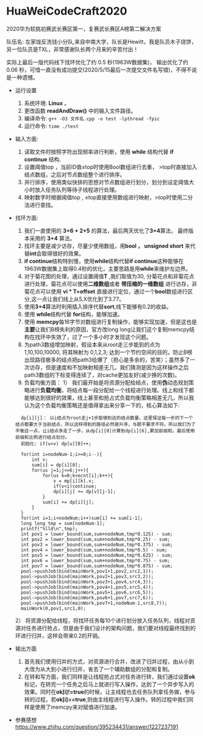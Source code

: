 # HuaWeiCodeCraft2020
2020华为软挑初赛武长赛区第一，复赛武长赛区A榜第二解决方案 

队伍名: 左家垅反洗钱小分队,来自中南大学，队长是Hewitt，我是队员木子烧饼，另一位队员是TXL，非常感谢队长两个月来的辛苦付出！

实际上最后一版代码线下找环优化了约 0.5 秒(1963W数据集)， 输出优化了约 0.06 秒，可惜一直没有成功提交(2020/5/15最后一次提交文件名写错)，不得不说是一种遗憾。

* 运行设置
  1. 系统环境: **Linux** 。
  2. 更改函数 **readAndDraw()** 中的输入文件路径。
  3. 编译命令: ``` g++ -O3 文件名.cpp -o test -lpthread -fpic ```
  4. 运行命令: ``` time ./test ```
  
* 输入方面:
  1. 读取文件时按照字符出现频率进行判断，使用 **while** 结构代替 **if continue** 结构.
  2. 设置阈值top ，当前ID值≤top时使用Bool数组进行去重， >top时直接加入结点数组，之后对节点数组整个进行排序。
  3. 并行排序，使用类似快排的思想对节点数组进行划分，划分到设定阈值大小时放入任务队列等待子线程进行处理。
  4. 映射数字时根据阈值top , ≤top直接使用数组进行映射，>top时使用二分法进行查找。


* 找环方面:
  1. 我们一直使用的 **3+6 + 2+5** 的算法，最后两天优化了**3+4**算法， 最终版本采用的 **3+4** 算法。
  2. 找环主要是减少访存，尽量少使用数组，用**bool ， unsigned short** 来代替**int**会取得很好的效果。
  3. **if continue**结构特别慢，使用**while**结构代替**if continue**这种能够在1963W数据集上取得0.4秒的优化，主要思路是用**while**来维护左边界。
  4. 对于菊花图的处理，通过设置阈值**T** ,我们取值为30, 分菊花点和非菊花点进行处理，菊花点可以使用**二维数组**或者 **带压缩的一维数组** 进行访存，非菊花点可以使用 **vi * T+offset** 直接进行定位，通过一个**bool**数组进行区分,这一点让我们线上从5.X优化到了3.77。
  5. 使用**3+4**算法时利用插入排序代替**sort**,线下能够有0.2的收益。
  6. 使用 **while**结构代替 **for**结构，能够加速。
  7. 使用 **memcpy**每16字节对数组进行复制操作，能够实现加速，但是这也是**主要**让我们B榜失利的原因，官方改long long让我们这个复制memcpy结构在找环中失效了，过了一个多小时才发现这个问题。
  8. 为path3数组增加映射，假设本来从root走三步能到的点为 1,10,100,10000, 将其映射为 0,1,2,3; 达到一个节约空间的目的，防止B榜出现路径极多的结点把path3给爆了（担心是多余的，苦笑）；虽然多了一次访存，但是速度和不加映射相差无几，我们猜测是因为这样操作之后path3数组的下标变得连续了，对cache更加友好(减少换的次数)。
  9. 负载均衡方面：
    1） 我们最开始是将资源分配给结点，使用**伪**动态规划策略进行**负载均衡**，将结点每一段分配给一个线程进行处理。线上和线下都能够达到很好的效果，线上甚至和抢占式负载均衡策略相差无几，所以我认为这个负载均衡策略还是值得拿出来分享一下的，核心算法如下:
    ```
      dp[i][j]： 以i结点为root走j+1步能够到达的结点数量，这里保证每一步的下一个结点都要大于当前结点，所以这样得到的路径必然是升序，与题干要求不符。所以我们为了平衡这一点，让i结点多走了一步。从dp[i][0]计算到dp[i][6],累加前缀和，最后使用前缀和比例进行结点划分。
      初始化: if(u<v) dp[u][0]++;

      for(int i=nodeNum-1;i>=0;i--){
          int v;
          sum[i] = dp[i][0];
          for(us j=1;j<=6;j++){
              for(us k=0;k<ecnt[i];k++){
                  v = mp[i][k].v;
                  if(v<i)continue;
                  dp[i][j] += dp[v][j-1];
              }
              sum[i] += dp[i][j];
          }
      }
      for(int i=1;i<nodeNum;i++)sum[i] += sum[i-1];
      long long tmp = sum[nodeNum-1];
      printf("%lld\n",tmp);
      int pov1 = lower_bound(sum,sum+nodeNum,tmp*0.125) - sum;
      int pov2 = lower_bound(sum,sum+nodeNum,tmp*0.25) - sum;
      int pov3 = lower_bound(sum,sum+nodeNum,tmp*0.375) - sum;
      int pov4 = lower_bound(sum,sum+nodeNum,tmp*0.5) - sum;
      int pov5 = lower_bound(sum,sum+nodeNum,tmp*0.625) - sum;
      int pov6 = lower_bound(sum,sum+nodeNum,tmp*0.75) - sum;
      int pov7 = lower_bound(sum,sum+nodeNum,tmp*0.875) - sum;
      pool->pushJob(bind(mainWork,pov1+1,pov2,src2,1));
      pool->pushJob(bind(mainWork,pov2+1,pov3,src3,2));
      pool->pushJob(bind(mainWork,pov3+1,pov4,src4,3));
      pool->pushJob(bind(mainWork,pov4+1,pov5,src5,4));
      pool->pushJob(bind(mainWork,pov5+1,pov6,src6,5));
      pool->pushJob(bind(mainWork,pov6+1,pov7,src7,6));
      pool->pushJob(bind(mainWork,pov7+1,nodeNum-1,src8,7));
      mainWork(0,pov1,src1,0);
    ```
    2） 将资源分配给线程，将找环任务每10个进行划分放入任务队列，线程对资源对任务进行抢占，但是由于我们设计的架构问题，我们要对线程最终找到的环进行归并，这样会带来0.2的开销。

* 输出方面
  1. 首先我们使用归并的方式，对资源进行合并，改进了归并过程，由从小到大改为从大到小进行归并，省去了一个辅助数组的分配和复制。
  2. 在转和写方面，我们同样是让线程抢占式对任务进行转，我们通过设置**ok**标记，在转完一个任务之后马上就进行写入操作，达到了一个异步写入的效果。同时在**ok[i]!=true**的时候，让主线程也去任务队列拿任务做，参与转的过程，若**ok[i]==true**,则由主线程进行写入操作。转的过程中我们同样是使用了memcpy来对赋值进行加速。

* 参赛感想
  https://www.zhihu.com/question/395234431/answer/1227237191
